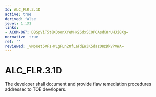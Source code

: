 ```yaml
---
Id: ALC_FLR.3.1D
active: true
derived: false
level: 1.131
links:
- ACOM-067: DBSpViT5t6K0oonXYeMHx2SdxSC0POAsdK8rUHJi8Xg=
normative: true
ref: ''
reviewed: _vMpKet5VFs-WLgFLn20fLaTdEWJK5dazOKzDkVPVWA=
---
```


# ALC_FLR.3.1D

The developer shall document and provide flaw remediation procedures addressed to TOE developers.